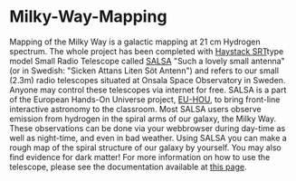 # Milky-Way-Mapping
Mapping of the Milky Way is a galactic mapping at 21 cm Hydrogen spectrum. The whole project has been completed with [Haystack SRT](https://www.haystack.mit.edu/edu/undergrad/srt/SRT%20Projects/index.html)type model Small Radio Telescope called [SALSA](https://vale.oso.chalmers.se/salsa/welcome) "Such a lovely small antenna" (or in Swedish: "Sicken Attans Liten Söt Antenn") and refers to our small (2.3m) radio telescopes situated at Onsala Space Observatory in Sweden. Anyone may control these telescopes via internet for free. SALSA is a part of the European Hands-On Universe project, [EU-HOU](http://www.euhou.net/), to bring front-line interactive astronomy to the classroom. Most SALSA users observe emission from hydrogen in the spiral arms of our galaxy, the Milky Way. These observations can be done via your webbrowser during day-time as well as night-time, and even in bad weather. Using SALSA you can make a rough map of the spiral structure of our galaxy by yourself. You may also find evidence for dark matter! For more information on how to use the telescope, please see the documentation available at [this page](https://vale.oso.chalmers.se/salsa/node/3).
